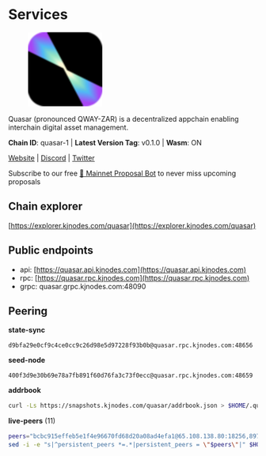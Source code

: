 # Services

<figure><img src="https://raw.githubusercontent.com/kj89/cosmos-images/main/logos/quasar.png" width="150" alt=""><figcaption></figcaption></figure>

Quasar (pronounced QWAY-ZAR) is a decentralized  appchain enabling interchain digital asset management.

**Chain ID**: quasar-1 | **Latest Version Tag**: v0.1.0 | **Wasm**: ON

[Website](https://www.quasar.fi) | [Discord](https://discord.gg/quasarfi) | [Twitter](https://twitter.com/QuasarFi)



Subscribe to our free [🤖 Mainnet Proposal Bot](https://t.me/kjnodes_proposal_bot) to never miss upcoming proposals


## Chain explorer
[https://explorer.kjnodes.com/quasar](https://explorer.kjnodes.com/quasar)

## Public endpoints

* api: [https://quasar.api.kjnodes.com](https://quasar.api.kjnodes.com)
* rpc: [https://quasar.rpc.kjnodes.com](https://quasar.rpc.kjnodes.com)
* grpc: quasar.grpc.kjnodes.com:48090

## Peering

**state-sync**

```text
d9bfa29e0cf9c4ce0cc9c26d98e5d97228f93b0b@quasar.rpc.kjnodes.com:48656
```

**seed-node**

```text
400f3d9e30b69e78a7fb891f60d76fa3c73f0ecc@quasar.rpc.kjnodes.com:48659
```

**addrbook**
```bash
curl -Ls https://snapshots.kjnodes.com/quasar/addrbook.json > $HOME/.quasarnode/config/addrbook.json
```

**live-peers** (11)
```bash
peers="bcbc915effeb5e1f4e96670fd68d20a08ad4efa1@65.108.138.80:18256,89757803f40da51678451735445ad40d5b15e059@169.155.169.149:26656,ff8bfc8a197e279810ccb21acdd987dfd6d3eb54@81.0.248.60:18256,d7ea38275af96271fd66194dad3951ef38b8ba7c@193.70.33.64:18256,1369d544be2680e031b57f30a8d18cbe8b17a8ef@54.38.73.121:26656,471518432477e31ea348af246c0b54095d41352c@134.65.195.144:26656,a286b35c9e9626cc7b780120ebe4afa883c059ce@144.76.40.53:18256,d2247f7b919f0781c90ee61958d7044665a22d38@169.155.169.84:26656,88cc4d314c9804a9478e900b6f18a83ea58a98c6@57.128.20.163:18256,6cceba286b498d4a1931f85e35ea0fa433373057@169.155.170.222:26656,d9bfa29e0cf9c4ce0cc9c26d98e5d97228f93b0b@65.109.88.38:48656"
sed -i -e "s|^persistent_peers *=.*|persistent_peers = \"$peers\"|" $HOME/.quasarnode/config/config.toml
```
